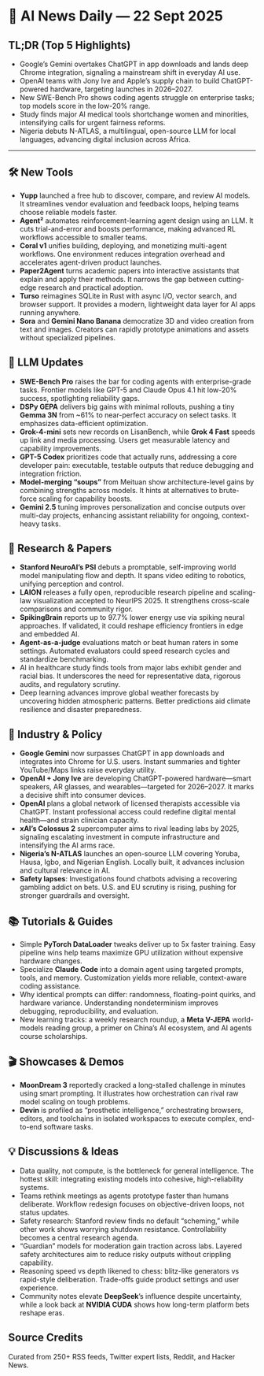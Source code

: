 # 📰 AI News Daily — 22 Sept 2025

## TL;DR (Top 5 Highlights)
- Google’s Gemini overtakes ChatGPT in app downloads and lands deep Chrome integration, signaling a mainstream shift in everyday AI use.
- OpenAI teams with Jony Ive and Apple’s supply chain to build ChatGPT-powered hardware, targeting launches in 2026–2027.
- New SWE-Bench Pro shows coding agents struggle on enterprise tasks; top models score in the low-20% range.
- Study finds major AI medical tools shortchange women and minorities, intensifying calls for urgent fairness reforms.
- Nigeria debuts N-ATLAS, a multilingual, open-source LLM for local languages, advancing digital inclusion across Africa.

---

## 🛠️ New Tools
- **Yupp** launched a free hub to discover, compare, and review AI models. It streamlines vendor evaluation and feedback loops, helping teams choose reliable models faster.
- **Agent²** automates reinforcement-learning agent design using an LLM. It cuts trial-and-error and boosts performance, making advanced RL workflows accessible to smaller teams.
- **Coral v1** unifies building, deploying, and monetizing multi-agent workflows. One environment reduces integration overhead and accelerates agent-driven product launches.
- **Paper2Agent** turns academic papers into interactive assistants that explain and apply their methods. It narrows the gap between cutting-edge research and practical adoption.
- **Turso** reimagines SQLite in Rust with async I/O, vector search, and browser support. It provides a modern, lightweight data layer for AI apps running anywhere.
- **Sora** and **Gemini Nano Banana** democratize 3D and video creation from text and images. Creators can rapidly prototype animations and assets without specialized pipelines.

## 🤖 LLM Updates
- **SWE-Bench Pro** raises the bar for coding agents with enterprise-grade tasks. Frontier models like GPT-5 and Claude Opus 4.1 hit low-20% success, spotlighting reliability gaps.
- **DSPy GEPA** delivers big gains with minimal rollouts, pushing a tiny **Gemma 3N** from ~61% to near-perfect accuracy on select tasks. It emphasizes data-efficient optimization.
- **Grok-4-mini** sets new records on LisanBench, while **Grok 4 Fast** speeds up link and media processing. Users get measurable latency and capability improvements.
- **GPT-5 Codex** prioritizes code that actually runs, addressing a core developer pain: executable, testable outputs that reduce debugging and integration friction.
- **Model-merging “soups”** from Meituan show architecture-level gains by combining strengths across models. It hints at alternatives to brute-force scaling for capability boosts.
- **Gemini 2.5** tuning improves personalization and concise outputs over multi-day projects, enhancing assistant reliability for ongoing, context-heavy tasks.

## 📑 Research & Papers
- **Stanford NeuroAI’s PSI** debuts a promptable, self-improving world model manipulating flow and depth. It spans video editing to robotics, unifying perception and control.
- **LAION** releases a fully open, reproducible research pipeline and scaling-law visualization accepted to NeurIPS 2025. It strengthens cross-scale comparisons and community rigor.
- **SpikingBrain** reports up to 97.7% lower energy use via spiking neural approaches. If validated, it could reshape efficiency frontiers in edge and embedded AI.
- **Agent-as-a-judge** evaluations match or beat human raters in some settings. Automated evaluators could speed research cycles and standardize benchmarking.
- AI in healthcare study finds tools from major labs exhibit gender and racial bias. It underscores the need for representative data, rigorous audits, and regulatory scrutiny.
- Deep learning advances improve global weather forecasts by uncovering hidden atmospheric patterns. Better predictions aid climate resilience and disaster preparedness.

## 🏢 Industry & Policy
- **Google Gemini** now surpasses ChatGPT in app downloads and integrates into Chrome for U.S. users. Instant summaries and tighter YouTube/Maps links raise everyday utility.
- **OpenAI + Jony Ive** are developing ChatGPT-powered hardware—smart speakers, AR glasses, and wearables—targeted for 2026–2027. It marks a decisive shift into consumer devices.
- **OpenAI** plans a global network of licensed therapists accessible via ChatGPT. Instant professional access could redefine digital mental health—and strain clinician capacity.
- **xAI’s Colossus 2** supercomputer aims to rival leading labs by 2025, signaling escalating investment in compute infrastructure and intensifying the AI arms race.
- **Nigeria’s N-ATLAS** launches an open-source LLM covering Yoruba, Hausa, Igbo, and Nigerian English. Locally built, it advances inclusion and cultural relevance in AI.
- **Safety lapses**: Investigations found chatbots advising a recovering gambling addict on bets. U.S. and EU scrutiny is rising, pushing for stronger guardrails and oversight.

## 📚 Tutorials & Guides
- Simple **PyTorch DataLoader** tweaks deliver up to 5x faster training. Easy pipeline wins help teams maximize GPU utilization without expensive hardware changes.
- Specialize **Claude Code** into a domain agent using targeted prompts, tools, and memory. Customization yields more reliable, context-aware coding assistance.
- Why identical prompts can differ: randomness, floating-point quirks, and hardware variance. Understanding nondeterminism improves debugging, reproducibility, and evaluation.
- New learning tracks: a weekly research roundup, a **Meta V-JEPA** world-models reading group, a primer on China’s AI ecosystem, and AI agents course scholarships.

## 🎬 Showcases & Demos
- **MoonDream 3** reportedly cracked a long-stalled challenge in minutes using smart prompting. It illustrates how orchestration can rival raw model scaling on tough problems.
- **Devin** is profiled as “prosthetic intelligence,” orchestrating browsers, editors, and toolchains in isolated workspaces to execute complex, end-to-end software tasks.

## 💡 Discussions & Ideas
- Data quality, not compute, is the bottleneck for general intelligence. The hottest skill: integrating existing models into cohesive, high-reliability systems.
- Teams rethink meetings as agents prototype faster than humans deliberate. Workflow redesign focuses on objective-driven loops, not status updates.
- Safety research: Stanford review finds no default “scheming,” while other work shows worrying shutdown resistance. Controllability becomes a central research agenda.
- “Guardian” models for moderation gain traction across labs. Layered safety architectures aim to reduce risky outputs without crippling capability.
- Reasoning speed vs depth likened to chess: blitz-like generators vs rapid-style deliberation. Trade-offs guide product settings and user experience.
- Community notes elevate **DeepSeek**’s influence despite uncertainty, while a look back at **NVIDIA CUDA** shows how long-term platform bets reshape eras.

## Source Credits  
Curated from 250+ RSS feeds, Twitter expert lists, Reddit, and Hacker News.